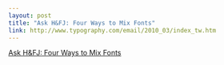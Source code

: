 ```yaml
--- 
layout: post
title: "Ask H&FJ: Four Ways to Mix Fonts"
link: http://www.typography.com/email/2010_03/index_tw.htm
---
```

<a href="http://www.typography.com/email/2010_03/index_tw.htm">Ask
H&amp;FJ: Four Ways to Mix Fonts</a><br>
